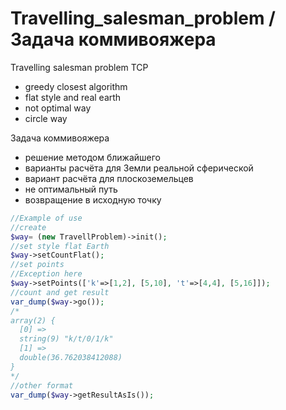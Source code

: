 # Travelling_salesman_problem / Задача коммивояжера
Travelling salesman problem TCP 
- greedy closest algorithm
- flat style and real earth
- not optimal way
- circle way

Задача коммивояжера
- решение методом ближайшего
- варианты расчёта для Земли реальной сферической
- вариант расчёта для плоскоземельцев
- не оптимальный путь
- возвращение в исходную точку 

```php
//Example of use 
//create
$way= (new TravellProblem)->init();
//set style flat Earth
$way->setCountFlat();
//set points
//Exception here 
$way->setPoints(['k'=>[1,2], [5,10], 't'=>[4,4], [5,16]]);
//count and get result
var_dump($way->go());
/*
array(2) {
  [0] =>
  string(9) "k/t/0/1/k"
  [1] =>
  double(36.762038412088)
}
*/
//other format
var_dump($way->getResultAsIs());
```
